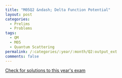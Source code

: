 ```yaml
---
title: "M05Q2 &ndash; Delta Function Potential"
layout: post
categories:
  - Prelims
  - Problems
tags:
  - QM
  - M05
  - Quantum Scattering
permalink: /:categories/:year/:month/Q2:output_ext
comments: false
---
```

<object data="2005M2Q.pdf" type="application/pdf" width="100%" height="500"></object>
<div class="message"><a href='https://princetonprelim.com/prelim/15/'>Check for solutions to this year's exam</a></div>
